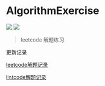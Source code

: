 # AlgorithmExercise

![](https://img.shields.io/badge/247-leetcode-green.svg)
![](https://img.shields.io/badge/7-lintcode-blue.svg)

> leetcode 解题练习


更新记录

[leetcode解题记录](./leetcode.md)

[lintcode解题记录](./lingcode.md)

